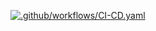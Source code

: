 [![.github/workflows/CI-CD.yaml](https://github.com/shayolaw/CICD/actions/workflows/CI-CD.yaml/badge.svg)](https://github.com/shayolaw/CICD/actions/workflows/CI-CD.yaml)
